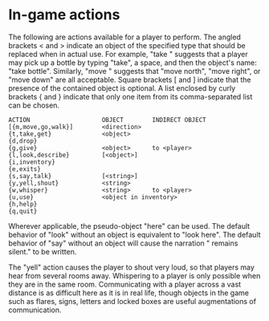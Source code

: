 # In-game actions

The following are actions available for a player to perform. The angled
brackets < and > indicate an object of the specified type that should be
replaced when in actual use. For example, "take <object>" suggests that a
player may pick up a bottle by typing "take", a space, and then the
object's name: "take bottle". Similarly, "move <direction>" suggests that
"move north", "move right", or "move down" are all acceptable. Square
brackets [ and ] indicate that the presence of the contained object is
optional. A list enclosed by curly brackets { and } indicate that only one
item from its comma-separated list can be chosen.

    ACTION                    OBJECT        INDIRECT OBJECT
    [{m,move,go,walk}]        <direction>
    {t,take,get}              <object>
    {d,drop}
    {g,give}                  <object>      to <player>
    {l,look,describe}         [<object>]
    {i,inventory}
    {e,exits}
    {s,say,talk}              [<string>]
    {y,yell,shout}            <string>
    {w,whisper}               <string>      to <player>
    {u,use}                   <object in inventory>
    {h,help}
    {q,quit}

Wherever applicable, the pseudo-object "here" can be used. The default
behavior of "look" without an object is equivalent to "look here". The
default behavior of "say" without an object will cause the narration
"<player> remains silent." to be written.

The "yell" action causes the player to shout very loud, so that players
may hear from several rooms away. Whispering to a player is only possible
when they are in the same room. Communicating with a player across a vast
distance is as difficult here as it is in real life, though objects in the
game such as flares, signs, letters and locked boxes are useful
augmentations of communication.
